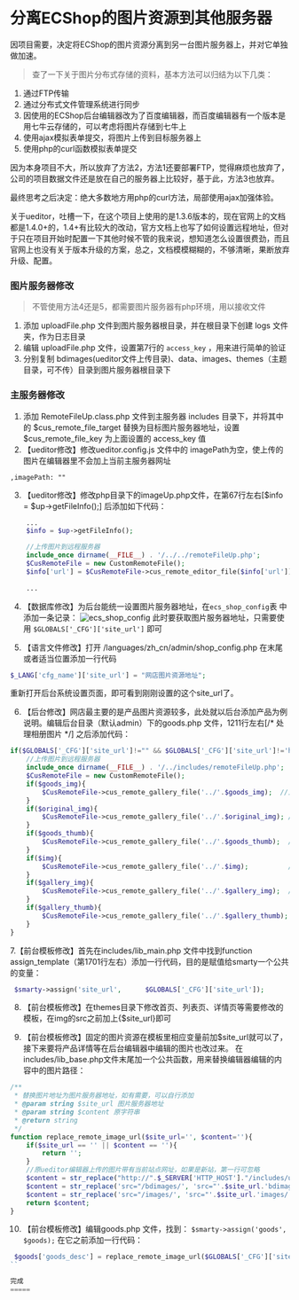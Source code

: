 # 分离ECShop的图片资源到其他服务器

因项目需要，决定将ECShop的图片资源分离到另一台图片服务器上，并对它单独做加速。

> 查了一下关于图片分布式存储的资料，基本方法可以归结为以下几类：

1. 通过FTP传输
2. 通过分布式文件管理系统进行同步
3. 因使用的ECShop后台编辑器改为了百度编辑器，而百度编辑器有一个版本是用七牛云存储的，可以考虑将图片存储到七牛上
4. 使用ajax模拟表单提交，将图片上传到目标服务器上
5. 使用php的curl函数模拟表单提交

因为本身项目不大，所以放弃了方法2，方法1还要部署FTP，觉得麻烦也放弃了，公司的项目数据文件还是放在自己的服务器上比较好，基于此，方法3也放弃。

最终思考之后决定：绝大多数地方用php的curl方法，局部使用ajax加强体验。

关于ueditor，吐槽一下，在这个项目上使用的是1.3.6版本的，现在官网上的文档都是1.4.0+的，1.4+有比较大的改动，官方文档上也写了如何设置远程地址，但对于只在项目开始时配置一下其他时候不管的我来说，想知道怎么设置很费劲，而且官网上也没有关于版本升级的方案，总之，文档模模糊糊的，不够清晰，果断放弃升级、配置。

### 图片服务器修改

> 不管使用方法4还是5，都需要图片服务器有php环境，用以接收文件

1. 添加 uploadFile.php 文件到图片服务器根目录，并在根目录下创建 logs 文件夹，作为日志目录
2. 编辑 uploadFile.php 文件，设置第7行的 `access_key` ，用来进行简单的验证
2. 分别复制 bdimages(ueditor文件上传目录)、data、images、themes（主题目录，可不传）目录到图片服务器根目录下
 
### 主服务器修改

1. 添加 RemoteFileUp.class.php 文件到主服务器 includes 目录下，并将其中的 $cus_remote_file_target 替换为目标图片服务器地址，设置 $cus_remote_file_key 为上面设置的 access_key 值
2. 【ueditor修改】修改ueditor.config.js 文件中的 imagePath为空，使上传的图片在编辑器里不会加上当前主服务器网址

`,imagePath: ""` 

3. 【ueditor修改】修改php目录下的imageUp.php文件，在第67行左右[$info = $up->getFileInfo();] 后添加如下代码：
 
```php
    ...
    $info = $up->getFileInfo();

    //上传图片到远程服务器
    include_once dirname(__FILE__) . '/../../remoteFileUp.php';
    $CusRemoteFile = new CustomRemoteFile();
    $info['url'] = $CusRemoteFile->cus_remote_editor_file($info['url']);
    
    ...
```

4. 【数据库修改】为后台能统一设置图片服务器地址，在`ecs_shop_config`表 中添加一条记录：
![ecs_shop_config](https://dn-shimo-image.qbox.me/kCLL9RAPweQB0xkL.png!thumbnail "ecs_shop_config")
此时要获取图片服务器地址，只需要使用 `$GLOBALS['_CFG']['site_url']` 即可

5. 【语言文件修改】打开 /languages/zh_cn/admin/shop_config.php 在末尾或者适当位置添加一行代码
```php
$_LANG['cfg_name']['site_url'] = "网店图片资源地址";
```
重新打开后台系统设置页面，即可看到刚刚设置的这个site_url了。

6. 【后台修改】网店最主要的是产品图片资源较多，此处就以后台添加产品为例说明。编辑后台目录（默认admin）下的goods.php 文件，1211行左右[/* 处理相册图片 */] 之后添加代码：

```php
if($GLOBALS['_CFG']['site_url']!="" && $GLOBALS['_CFG']['site_url']!='http://'.$_SERVER['HTTP_HOST'].'/'){
    //上传图片到远程服务器
    include_once dirname(__FILE__) . '/../includes/remoteFileUp.php';
    $CusRemoteFile = new CustomRemoteFile();
    if($goods_img){
        $CusRemoteFile->cus_remote_gallery_file('../'.$goods_img);  //上传商品图
    }
    if($original_img){
        $CusRemoteFile->cus_remote_gallery_file('../'.$original_img); //上传商品原图
    }
    if($goods_thumb){
        $CusRemoteFile->cus_remote_gallery_file('../'.$goods_thumb);  //上传商品缩略图
    }
    if($img){
        $CusRemoteFile->cus_remote_gallery_file('../'.$img);          //上传商品相册图
    }
    if($gallery_img){
        $CusRemoteFile->cus_remote_gallery_file('../'.$gallery_img);  //上传商品相册图
    }
    if($gallery_thumb){
        $CusRemoteFile->cus_remote_gallery_file('../'.$gallery_thumb); //上传商品相册缩略图
    }
}
```
7.【前台模板修改】首先在includes/lib_main.php 文件中找到function assign_template（第1701行左右）添加一行代码，目的是赋值给smarty一个公共的变量：
```php
 $smarty->assign('site_url',      $GLOBALS['_CFG']['site_url']);
```
8. 【前台模板修改】在themes目录下修改首页、列表页、详情页等需要修改的模板，在img的src之前加上{$site_url}即可

9. 【前台模板修改】固定的图片资源在模板里相应变量前加$site_url就可以了，接下来要将产品详情等在后台编辑器中编辑的图片也改过来。
在includes/lib_base.php文件末尾加一个公共函数，用来替换编辑器编辑的内容中的图片路径：
```php
/**
 * 替换图片地址为图片服务器地址，如有需要，可以自行添加
 * @param string $site_url 图片服务器地址
 * @param string $content 原字符串
 * @return string
 */
function replace_remote_image_url($site_url='', $content=''){
    if($site_url == '' || $content == ''){
        return '';
    }
    //原ueditor编辑器上传的图片带有当前站点网址，如果是新站，第一行可忽略
    $content = str_replace("http://".$_SERVER['HTTP_HOST']."/includes/ueditor/php/../../../", '/', $content);
    $content = str_replace('src="/bdimages/', 'src="'.$site_url.'bdimages/', $content);
    $content = str_replace('src="/images/', 'src="'.$site_url.'images/', $content);
    return $content;
}
```
10. 【前台模板修改】编辑goods.php 文件，找到：
`$smarty->assign('goods',              $goods);`
在它之前添加一行代码：
```php
 $goods['goods_desc'] = replace_remote_image_url($GLOBALS['_CFG']['site_url'], $goods['goods_desc']);
``

完成
=====
